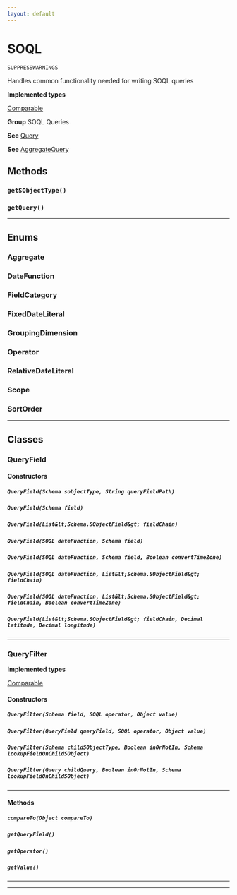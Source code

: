 ```yaml
---
layout: default
---
```

# SOQL

`SUPPRESSWARNINGS`

Handles common functionality needed for writing SOQL queries


**Implemented types**

[Comparable](Comparable)


**Group** SOQL Queries


**See** [Query](./Query.md)


**See** [AggregateQuery](./AggregateQuery.md)

## Methods
### `getSObjectType()`
### `getQuery()`
---
## Enums
### Aggregate

### DateFunction

### FieldCategory

### FixedDateLiteral

### GroupingDimension

### Operator

### RelativeDateLiteral

### Scope

### SortOrder

---
## Classes
### QueryField
#### Constructors
##### `QueryField(Schema sobjectType, String queryFieldPath)`
##### `QueryField(Schema field)`
##### `QueryField(List&lt;Schema.SObjectField&gt; fieldChain)`
##### `QueryField(SOQL dateFunction, Schema field)`
##### `QueryField(SOQL dateFunction, Schema field, Boolean convertTimeZone)`
##### `QueryField(SOQL dateFunction, List&lt;Schema.SObjectField&gt; fieldChain)`
##### `QueryField(SOQL dateFunction, List&lt;Schema.SObjectField&gt; fieldChain, Boolean convertTimeZone)`
##### `QueryField(List&lt;Schema.SObjectField&gt; fieldChain, Decimal latitude, Decimal longitude)`
---

### QueryFilter

**Implemented types**

[Comparable](Comparable)

#### Constructors
##### `QueryFilter(Schema field, SOQL operator, Object value)`
##### `QueryFilter(QueryField queryField, SOQL operator, Object value)`
##### `QueryFilter(Schema childSObjectType, Boolean inOrNotIn, Schema lookupFieldOnChildSObject)`
##### `QueryFilter(Query childQuery, Boolean inOrNotIn, Schema lookupFieldOnChildSObject)`
---
#### Methods
##### `compareTo(Object compareTo)`
##### `getQueryField()`
##### `getOperator()`
##### `getValue()`
---

---
